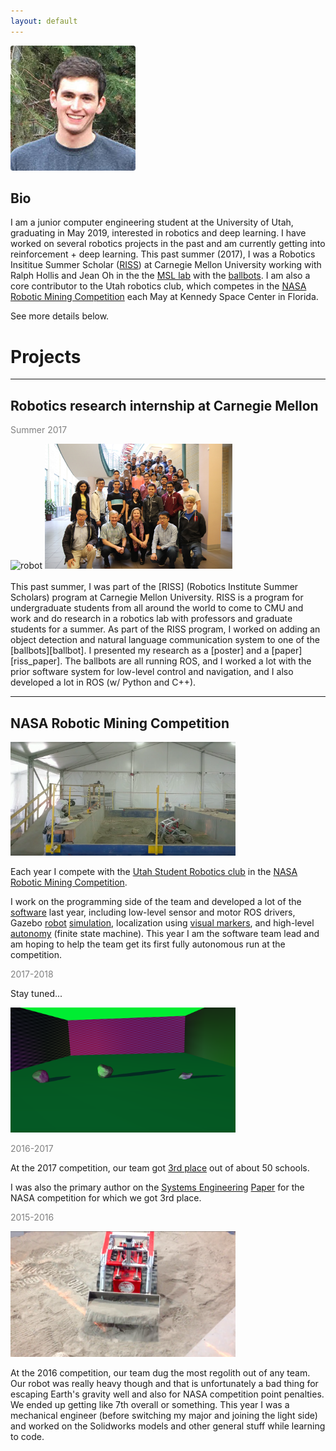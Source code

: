 ```yaml
---
layout: default
---
```


<!-- <div class="crop"> -->
<!-- </div> -->

<img width="200" src="/assets/mw.jpg" style="border-radius: 2%;"/>

## Bio

I am a junior computer engineering student at the University of Utah,
graduating in May 2019, interested in robotics and deep learning.
I have worked on several robotics projects in the past and am currently getting
into reinforcement + deep learning.
This past summer (2017), I was a Robotics Insititue Summer Scholar ([RISS])
at Carnegie Mellon University working with Ralph Hollis and Jean Oh
in the the [MSL lab][msl] with the [ballbots]. I am also
a core contributor to the Utah robotics club, which competes in the
[NASA Robotic Mining Competition][nasa] each May at Kennedy Space Center in Florida.


See more details below.


# Projects

---

## Robotics research internship at Carnegie Mellon
<span style="color: grey">Summer 2017</span>

<div style="margin: auto;">
    <img src="/assets/riss/little_and_big.jpg" alt="robot" height="200">
    <img src="/assets/riss/cohort.jpg" alt="robot" height="200">
</div>

<br>
This past summer, I was part of the [RISS] (Robotics Institute Summer
Scholars) program at Carnegie Mellon University.  RISS is a program for
undergraduate students from all around the world to come to CMU and work and
do research in a robotics lab with professors and graduate students for a summer.
As part of the RISS program, I worked on adding an object detection
and natural language communication system to one of the [ballbots][ballbot].
I presented my research as a [poster] and a [paper][riss_paper]. The ballbots
are all running ROS, and I worked a lot with the prior software system for 
low-level control and navigation, and I also developed a lot in ROS 
(w/ Python and C++).





---

## NASA Robotic Mining Competition

<img src="/assets/urmp/emcee_2017.png" alt="robot" width="360">

Each year I compete with the [Utah Student Robotics club][club] in the
[NASA Robotic Mining Competition][nasa].  

I work on the programming side of the team and developed a lot of the [software]
last year, including low-level sensor and motor ROS drivers,
Gazebo [robot](https://github.com/matwilso/emcee_simulation) [simulation](https://github.com/utahrobotics/usr_simulation),
localization using [visual markers](https://github.com/utahrobotics/aruco_pkgs),
and high-level [autonomy](https://github.com/utahrobotics/usr_ws/tree/kinetic-devel/src/amee_controllers#competition_smach) (finite state machine). This year I am the software team lead
and am hoping to help the team get its first fully autonomous run at the competition.

<span style="color: grey">2017-2018</span>

Stay tuned...

<img src="/assets/urmp/dr_demo.png" alt="dr_demo" width="360">



<span style="color: grey">2016-2017</span>


At the 2017 competition, our team got [3rd place](https://www.nasa.gov/sites/default/files/atoms/files/rmc2017_scoresummary.pdf) out of about 50 schools.



I was also the primary author on the
[Systems Engineering][se_paper] [Paper][3rd] for the NASA
competition for which we got 3rd place.


<span style="color: grey">2015-2016</span>

<img src="/assets/urmp/emcee_2016.png" alt="robot" width="360">

At the 2016 competition, our team dug the most regolith out of any team. Our
robot was really heavy though and that is unfortunately a bad thing for
escaping Earth's gravity well and also for NASA competition point penalties. We
ended up getting like 7th overall or something.  This year I was a mechanical
engineer (before switching my major and joining the light side) and worked on the Solidworks models
and other general stuff while learning to code.






[ballbot]: /ballbot
[ballbots]: http://www.msl.ri.cmu.edu/projects/ballbot/
[software]: https://github.com/utahrobotics/usr_ws/tree/kinetic-devel/src
[se_paper]: /assets/urmp/se_paper_2017.pdf
[3rd]: /assets/urmp/plaque.jpg
[nasa]: https://www.nasa.gov/offices/education/centers/kennedy/technology/nasarmc/about
[club]: https://utahrobotics.github.io/
[msl]: http://www.msl.ri.cmu.edu
[RISS]: http://riss.ri.cmu.edu
[riss_paper]: /assets/riss/shmoo_paper.pdf
[poster]: http://riss.ri.cmu.edu/wp-content/uploads/2017/09/2017-RISS-Poster-WILSON-Matthew-compressed.pdf


<!-- See my [Projects] page for more details.

[Projects]: /projects/ -->

<!-- __Timeline__

<span class="t2when">2015-now:</span> <span class="t2who">University of Utah:</span> BS Computer Engineering <br>
<span class="t2when">2015-now:</span> <span class="t2who">NASA Robotic Mining Competition:</span> Team member on university robotics team <br>
<span class="t2when">Summer 2017:</span> <span class="t2who">Carnegie Mellon University:</span> Robotics Institute Summer Scholar, research internship <br> -->

